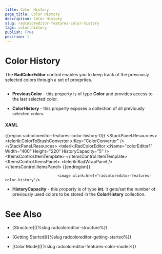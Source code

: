 ```yaml
---
title: Color History
page_title: Color History
description: Color History
slug: radcoloreditor-features-color-history
tags: color,history
publish: True
position: 1
---
```


# Color History



The __RadColorEditor__ control enables you to keep track of the previously selected colors through a set of proeprties.
		

## 

* __PreviousColor__ - this property is of type __Color__ and provides access to the last selected color.
					

* __ColorHistory__ - this property exposes a collection of all previously selected colors.
						

#### __XAML__

{{region radcoloreditor-features-color-history-0}}
	<StackPanel HorizontalAlignment="Center" VerticalAlignment="Center">
	    <StackPanel.Resources>
	        <telerik:ColorToBrushConverter x:Key="ColorConverter" />
	    </StackPanel.Resources>
	    <telerik:RadColorEditor x:Name="colorEditor1" Width="400" Height="220" HistoryCapacity="5" />
	    <ItemsControl ItemsSource="{Binding ColorHistory, ElementName=colorEditor1}" Height="20" Margin="8 0">
	        <ItemsControl.ItemTemplate>
	            <DataTemplate>
	                <Border Width="20" Height="20" Margin="5 0"
	                        Background="{Binding Converter={StaticResource ColorConverter} }" />
	            </DataTemplate>
	        </ItemsControl.ItemTemplate>
	        <ItemsControl.ItemsPanel>
	            <ItemsPanelTemplate>
	                <telerik:RadWrapPanel />
	            </ItemsPanelTemplate>
	        </ItemsControl.ItemsPanel>
	    </ItemsControl>
	</StackPanel>
	{{endregion}}


							<image xlink:href="radcoloreditor-features-color-history"/>
						

* __HistoryCapacity__ - this property is of type __int__. It gets/set the number of previously used colors to be stored in the __ColorHistory__ collection.
					

# See Also

 * [Structure]({%slug radcoloreditor-structure%})

 * [Getting Started]({%slug radcoloreditor-getting-started%})

 * [Color Mode]({%slug radcoloreditor-features-color-mode%})
